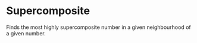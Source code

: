 # Supercomposite
Finds the most highly supercomposite number in a given neighbourhood of a given number.

